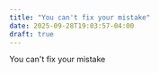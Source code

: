 ```yaml
---
title: "You can't fix your mistake"
date: 2025-09-28T19:03:57-04:00
draft: true
---
```


You can't fix your mistake 
